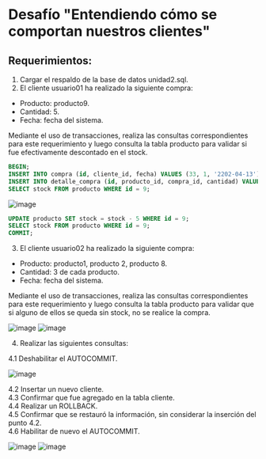 # Desafío "Entendiendo cómo se comportan nuestros clientes"

## Requerimientos:
1. Cargar el respaldo de la base de datos unidad2.sql.
2. El cliente usuario01 ha realizado la siguiente compra:
  - Producto: producto9.
  - Cantidad: 5.
  - Fecha: fecha del sistema.    

   Mediante el uso de transacciones, realiza las consultas correspondientes para este requerimiento y luego consulta la tabla producto para validar si fue efectivamente descontado en el stock.

```sql
BEGIN;
INSERT INTO compra (id, cliente_id, fecha) VALUES (33, 1, '2202-04-13');
INSERT INTO detalle_compra (id, producto_id, compra_id, cantidad) VALUES (43, 9, 33, 5);
SELECT stock FROM producto WHERE id = 9;
```
![image](https://user-images.githubusercontent.com/98556305/163300347-eafae547-131b-4f42-9e23-90ad32d27e05.png)

```sql
UPDATE producto SET stock = stock - 5 WHERE id = 9;
SELECT stock FROM producto WHERE id = 9;
COMMIT;
```


3. El cliente usuario02 ha realizado la siguiente compra:
  - Producto: producto1, producto 2, producto 8.
  - Cantidad: 3 de cada producto.
  - Fecha: fecha del sistema.    
  
  Mediante el uso de transacciones, realiza las consultas correspondientes para este requerimiento y luego consulta la tabla producto para validar que si alguno de ellos se queda sin stock, no se realice la compra.

![image](https://user-images.githubusercontent.com/98556305/163297132-b39e9023-bf23-48c0-afea-142160d89c0e.png)
![image](https://user-images.githubusercontent.com/98556305/163297164-06b10b48-0dd5-4e07-9d8a-72a9af5caac4.png)

 4. Realizar las siguientes consultas:
 
  4.1 Deshabilitar el AUTOCOMMIT.

![image](https://user-images.githubusercontent.com/98556305/163297612-166a4327-0537-449c-982b-f1f97214f4d8.png)

  4.2 Insertar un nuevo cliente.    
  4.3 Confirmar que fue agregado en la tabla cliente.    
  4.4 Realizar un ROLLBACK.    
  4.5 Confirmar que se restauró la información, sin considerar la inserción del punto 4.2.    
  4.6 Habilitar de nuevo el AUTOCOMMIT.
 
 ![image](https://user-images.githubusercontent.com/98556305/163299024-dff5d1e9-4f79-4223-9760-830797aa4901.png)
 ![image](https://user-images.githubusercontent.com/98556305/163299087-f9f57c41-03f8-45f1-af84-ba8eacdb795c.png)

